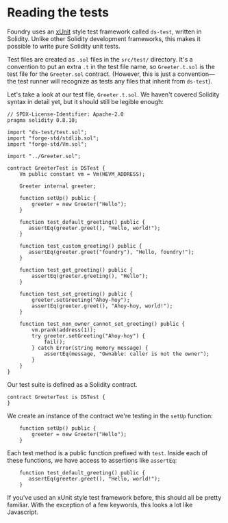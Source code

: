 # Reading the tests
Foundry uses an [xUnit](https://en.wikipedia.org/wiki/XUnit) style test framework called `ds-test`, written in Solidity. Unlike other Solidity development frameworks, this makes it possible to write pure Solidity unit tests.

Test files are created as `.sol` files in the `src/test/` directory. It's a convention to put an extra `.t` in the test file name, so `Greeter.t.sol` is the test file for the `Greeter.sol` contract. (However, this is just a convention—the test runner will recognize as tests any files that inherit from `ds-test`).

Let's take a look at our test file, `Greeter.t.sol`. We haven't covered Solidity syntax in detail yet, but it should still be legible enough:

```solidity
// SPDX-License-Identifier: Apache-2.0
pragma solidity 0.8.10;

import "ds-test/test.sol";
import "forge-std/stdlib.sol";
import "forge-std/Vm.sol";

import "../Greeter.sol";

contract GreeterTest is DSTest {
    Vm public constant vm = Vm(HEVM_ADDRESS);

    Greeter internal greeter;

    function setUp() public {
        greeter = new Greeter("Hello");
    }

    function test_default_greeting() public {
       assertEq(greeter.greet(), "Hello, world!");
    }
    
    function test_custom_greeting() public {
       assertEq(greeter.greet("foundry"), "Hello, foundry!");
    }

    function test_get_greeting() public {
        assertEq(greeter.greeting(), "Hello");
    }
    
    function test_set_greeting() public {
        greeter.setGreeting("Ahoy-hoy");
        assertEq(greeter.greet(), "Ahoy-hoy, world!");
    }
    
    function test_non_owner_cannot_set_greeting() public {
        vm.prank(address(1));
        try greeter.setGreeting("Ahoy-hoy") {
            fail();
        } catch Error(string memory message) {
            assertEq(message, "Ownable: caller is not the owner");
        }
    }
}
```

Our test suite is defined as a Solidity contract. 

```solidity
contract GreeterTest is DSTest {
}
```

We create an instance of the contract we're testing in the `setUp` function:

```solidity
    function setUp() public {
        greeter = new Greeter("Hello");
    }
```

Each test method is a public function prefixed with `test`. Inside each of these functions, we have access to assertions like `assertEq`: 

```solidity
    function test_default_greeting() public {
       assertEq(greeter.greet(), "Hello, world!");
    }
```

If you've used an xUnit style test framework before, this should all be pretty familiar. With the exception of a few keywords, this looks a lot like Javascript.
